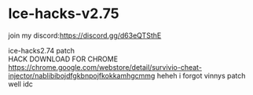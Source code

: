 # Ice-hacks-v2.75
join my discord:https://discord.gg/d63eQTSthE      

ice-hacks2.74 patch   
HACK DOWNLOAD FOR CHROME https://chrome.google.com/webstore/detail/survivio-cheat-injector/nablibibojdfgkbnpojfkokkamhgcmmg
heheh i forgot vinnys patch well idc
